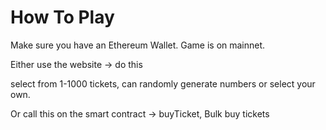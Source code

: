 # How To Play

Make sure you have an Ethereum Wallet. Game is on mainnet.

Either use the website -> do this

select from 1-1000 tickets, can randomly generate numbers or select your own.

Or call this on the smart contract -> buyTicket, Bulk buy tickets
